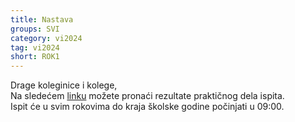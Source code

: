 ```yaml
---
title: Nastava
groups: SVI
category: vi2024
tag: vi2024
short: ROK1
---
```

Drage koleginice i kolege,  
Na sledećem [linku](https://docs.google.com/spreadsheets/d/1wuhoYJp7Gg_s7t46UerZrWxf-UvsgH7kzSnYCdBooOE/edit?usp=sharing) možete pronaći rezultate praktičnog dela ispita.  
Ispit će u svim rokovima do kraja školske godine počinjati u 09:00.  


